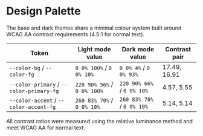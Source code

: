 # Design Palette

The base and dark themes share a minimal colour system built around WCAG AA contrast requirements (4.5:1 for normal text).

| Token | Light mode value | Dark mode value | Contrast pair |
|-------|-----------------|-----------------|---------------|
| `--color-bg` / `--color-fg` | `0 0% 100%` / `0 0% 10%` | `0 0% 4%` / `0 0% 93%` | 17.49, 16.91 |
| `--color-primary` / `--color-primary-fg` | `220 90% 56%` / `0 0% 100%` | `220 90% 66%` / `0 0% 10%` | 4.57, 5.55 |
| `--color-accent` / `--color-accent-fg` | `260 83% 70%` / `0 0% 10%` | `260 83% 70%` / `0 0% 10%` | 5.14, 5.14 |

All contrast ratios were measured using the relative luminance method and meet WCAG AA for normal text.
